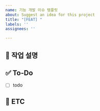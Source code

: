 ```yaml
---
name: 기능 개발 이슈 템플릿
about: Suggest an idea for this project
title: "[FEAT] "
labels: ''
assignees: ''

---
```


## 💼 작업 설명
<!-- 진행할 작업에 대해 간단하게 설명해 주세요 -->

## ✅ To-Do
<!-- 해당 작업을 수행하기 위해 해야 할 하위 태스크를 작성해 주세요 -->
- [ ] todo

## 👀 ETC
<!-- 기타 내용을 작성해 주세요 -->
